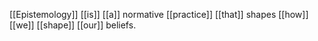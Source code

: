 [[Epistemology]] [[is]] [[a]] normative [[practice]] [[that]] shapes [[how]] [[we]] [[shape]] [[our]] beliefs.